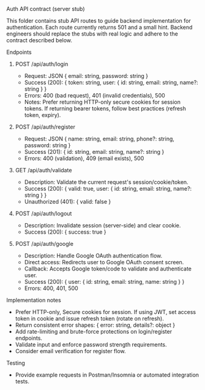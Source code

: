 Auth API contract (server stub)

This folder contains stub API routes to guide backend implementation for authentication. Each route currently returns 501 and a small hint. Backend engineers should replace the stubs with real logic and adhere to the contract described below.

Endpoints

1) POST /api/auth/login
   - Request: JSON { email: string, password: string }
   - Success (200): { token: string, user: { id: string, email: string, name?: string } }
   - Errors: 400 (bad request), 401 (invalid credentials), 500
   - Notes: Prefer returning HTTP-only secure cookies for session tokens. If returning bearer tokens, follow best practices (refresh token, expiry).

2) POST /api/auth/register
   - Request: JSON { name: string, email: string, phone?: string, password: string }
   - Success (201): { id: string, email: string, name?: string }
   - Errors: 400 (validation), 409 (email exists), 500

3) GET /api/auth/validate
   - Description: Validate the current request's session/cookie/token.
   - Success (200): { valid: true, user: { id: string, email: string, name?: string } }
   - Unauthorized (401): { valid: false }

4) POST /api/auth/logout
   - Description: Invalidate session (server-side) and clear cookie.
   - Success (200): { success: true }

5) POST /api/auth/google
   - Description: Handle Google OAuth authentication flow.
   - Direct access: Redirects user to Google OAuth consent screen.
   - Callback: Accepts Google token/code to validate and authenticate user.
   - Success (200): { user: { id: string, email: string, name: string } }
   - Errors: 400, 401, 500

Implementation notes
- Prefer HTTP-only, Secure cookies for session. If using JWT, set access token in cookie and issue refresh token (rotate on refresh).
- Return consistent error shapes: { error: string, details?: object }
- Add rate-limiting and brute-force protections on login/register endpoints.
- Validate input and enforce password strength requirements.
- Consider email verification for register flow.

Testing
- Provide example requests in Postman/Insomnia or automated integration tests.
